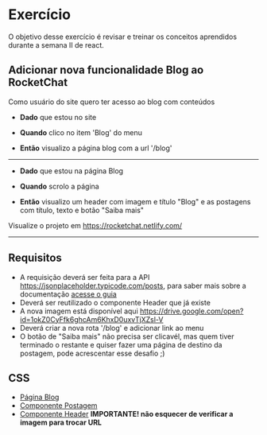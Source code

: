 # Exercício

O objetivo desse exercício é revisar e treinar os conceitos aprendidos durante a semana II de react.

## Adicionar nova funcionalidade Blog ao RocketChat

Como usuário do site quero ter acesso ao blog com conteúdos

 - **Dado** que estou no site

 - **Quando** clico no item 'Blog' do menu

  - **Então** visualizo a página blog com a url '/blog'

***


  - **Dado** que estou na página Blog

  - **Quando** scrolo a página

  - **Então** visualizo um header com imagem e título "Blog" e as postagens com título, texto e botão "Saiba mais"
  

Visualize o projeto em https://rocketchat.netlify.com/

***

## Requisitos

  - A requisição deverá ser feita para a API https://jsonplaceholder.typicode.com/posts, para saber mais sobre a documentação [acesse o guia](https://jsonplaceholder.typicode.com/guide.html)
  - Deverá ser reutilizado o componente Header que já existe
  - A nova imagem está disponível aqui https://drive.google.com/open?id=1okZ0CyFfk6ghcAm6KhxD0uxvTjXZsl-V
  - Deverá criar a nova rota '/blog' e adicionar link ao menu
  - O botão de "Saiba mais" não precisa ser clicavél, mas quem tiver terminado o restante e quiser fazer uma página de destino da postagem, pode acrescentar esse desafio ;)

## CSS
  - [Página Blog](https://github.com/reprograma/T8-React-II/blob/master/src/paginas/Blog/styles.css)
  - [Componente Postagem](https://github.com/reprograma/T8-React-II/blob/master/src/componentes/Postagem/styles.css)
  - [Componente Header](https://github.com/reprograma/T8-React-II/blob/master/src/componentes/Header/styles.css) **IMPORTANTE! não esquecer de verificar a imagem para trocar URL**
